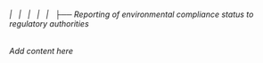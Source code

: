 ###### |   |   |   |   |   ├── Reporting of environmental compliance status to regulatory authorities

*Add content here*